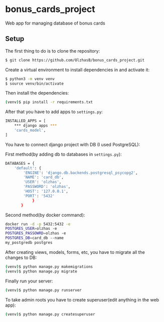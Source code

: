# bonus_cards_project
Web app for managing database of bonus cards

## Setup

The first thing to do is to clone the repository:

```sh
$ git clone https://github.com/OlzhasB/bonus_cards_project.git
```


Create a virtual environment to install dependencies in and activate it:

```sh
$ python3 -m venv venv
$ source venv/bin/activate
```


Then install the dependencies:

```sh
(venv)$ pip install -r requirements.txt
```


After that you have to add apps to `settings.py`:

```sh
INSTALLED_APPS = [
    *** django apps ***
    'cards_model',
]
```


You have to connect django project with DB (I used PostgreSQL):

First method(by adding db to databases in `settings.py`):

```sh
DATABASES = {
    'default': {
        'ENGINE': 'django.db.backends.postgresql_psycopg2',
        'NAME': 'card_db',
        'USER': 'olzhas',
        'PASSWORD': 'olzhas',
        'HOST': '127.0.0.1',
        'PORT': '5432'
    		}
	   }
```

Second method(by docker command):

```sh
docker run -d -p 5432:5432 -e 
POSTGRES_USER=olzhas -e 
POSTGRES_PASSOWRD=olzhas -e 
POSTGRES_DB=card_db --name 
my_postgredb postgres
```


After creating views, models, forms, etc, you have to migrate all the changes to DB: 

```sh
(venv)$ python manage.py makemigrations
(venv)$ python manage.py migrate
```


Finally run your server:

```sh
(venv)$ python manage.py runserver
```


To take admin roots you have to create superuser(edit anything in the web app):

```sh
(venv)$ python manage.py createsuperuser
```

